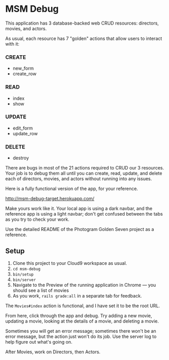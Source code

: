 # MSM Debug

This application has 3 database-backed web CRUD resources: directors, movies, and actors.

As usual, each resource has 7 "golden" actions that allow users to interact with it:

### CREATE
 - new_form
 - create_row

### READ
 - index
 - show

### UPDATE
 - edit_form
 - update_row

### DELETE
 - destroy

There are bugs in most of the 21 actions required to CRUD our 3 resources. Your job is to debug them all until you can create, read, update, and delete each of directors, movies, and actors without running into any issues.

Here is a fully functional version of the app, for your reference.

http://msm-debug-target.herokuapp.com/

Make yours work like it. Your local app is using a dark navbar, and the reference app is using a light navbar; don't get confused between the tabs as you try to check your work.

Use the detailed README of the Photogram Golden Seven project as a reference.

## Setup

 1. Clone this project to your Cloud9 workspace as usual.
 1. `cd msm-debug`
 1. `bin/setup`
 1. `bin/server`
 1. Navigate to the Preview of the running application in Chrome — you should see a list of movies
 1. As you work, `rails grade:all` in a separate tab for feedback.

The `Movies#index` action is functional, and I have set it to be the root URL.

From here, click through the app and debug. Try adding a new movie, updating a movie, looking at the details of a movie, and deleting a movie.

Sometimes you will get an error message; sometimes there won't be an error message, but the action just won't do its job. Use the server log to help figure out what's going on.

After Movies, work on Directors, then Actors.
